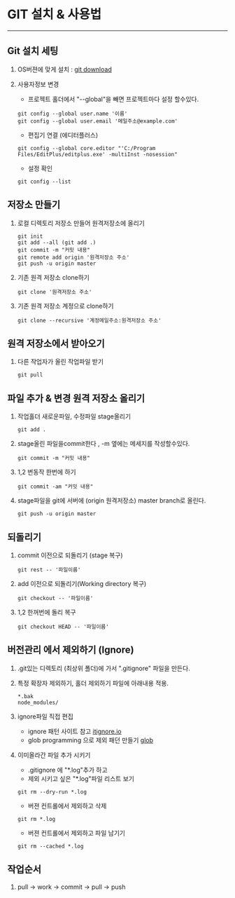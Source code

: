 # GIT 설치 & 사용법
----

## Git 설치 세팅
1. OS버젼에 맞게 설치 : [git download](https://git-scm.com/downloads)
2. 사용자정보 변경
	- 프로젝트 홀더에서 "--global"을 빼면 프로젝트마다 설정 할수있다. 
    ```
	git config --global user.name '이름'
	git config --global user.email '메일주소@example.com'
    ```
    
	- 편집기 연결 (에디터플러스)
    ```
	git config --global core.editor "'C:/Program Files/EditPlus/editplus.exe' -multiInst -nosession"
    ```
    
	- 설정 확인
    ```
	git config --list
    ```

## 저장소 만들기
1. 로컬 디렉토리 저장소 만들어 원격저장소에 올리기
    
    ```
    git init    
	git add --all (git add .)	
	git commit -m "커밋 내용"
	git remote add origin '원격저장소 주소'
	git push -u origin master
	```


2. 기존 원격 저장소 clone하기
    ```
	git clone '원격저장소 주소'
    ```
    
3. 기존 원격 저장소 계정으로 clone하기
    ```
    git clone --recursive '계정메일주소:원격저장소 주소'
    ```
    
## 원격 저장소에서 받아오기 
1. 다른 작업자가 올린 작업파일 받기
    ```
    git pull
    ```

## 파일 추가 & 변경 원격 저장소 올리기
1. 작업홀더 새로운파일, 수정파일 stage올리기
    ```
    git add .                       
    ```
    
2. stage올린 파일을commit한다 , -m 옆에는 메세지를 작성할수있다.
    ```
    git commit -m "커밋 내용"      
    ```
    
3. 1,2 번동작 한번에 하기
    ```
    git commit -am "커밋 내용"
    ```

4. stage파일을 git에 서버에 (origin 원격저장소)  master branch로 올린다.
    ```
    git push -u origin master   
    ```
    
  
## 되돌리기
1. commit 이전으로 되돌리기 (stage 복구)
    ```
    git rest -- '파일이름'
    ```
    
2. add 이전으로 되돌리기(Working directory 복구) 
    ```
    git checkout -- '파일이름'
    ```
    
3. 1,2 한꺼번에 돌리 복구
    ```
    git checkout HEAD -- '파일이름'
    ```
    
  
## 버전관리 에서 제외하기 (Ignore) 
1. .git있는 디렉토리 (최상위 폴더)에 가서 ".gitignore" 파일을 만든다.

2. 특정 확장자 제외하기, 홀더 제외하기 파일에 아래내용 적용.
    ```
    *.bak
    node_modules/
    ```

3. ignore파일 직접 편집
    - ignore 패턴 사이트 참고 [itignore.io](https://www.gitignore.io)
    - glob programming 으로 제외 패던 만들기 [glob](https://en.wikipedia.org/wiki/Glob_(programming))

4. 이미올라간 파일 추가 시키기
    - .gitignore 에 "*.log"추가 하고
    - 제외 시키고 싶은 "*.log"파일 리스트 보기
    ```
    git rm --dry-run *.log
    ```
    - 버젼 컨트롤에서 제외하고 삭제
    ```
    git rm *.log
    ```
    - 버젼 컨트롤에서 제외하고 파일 남기기
    ```
    git rm --cached *.log
    ```

    
## 작업순서
1. pull -> work -> commit -> pull -> push 